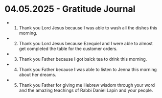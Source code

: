 # 04.05.2025 - Gratitude Journal

- 1. Thank you Lord Jesus because I was able to wash all the dishes this morning.
- 2. Thank you Lord Jesus because Ezequiel and I were able to almost get completed the table for the customer orders.
- 3. Thank you Father because I got balck tea to drink this morning.
- 4. Thank you Father because I was able to listen to Jenna this morning about her dreams.
- 5. Thank you Father for giving me Hebrew wisdom through your word and the amazing teachings of Rabbi Daniel Lapin and your people.

